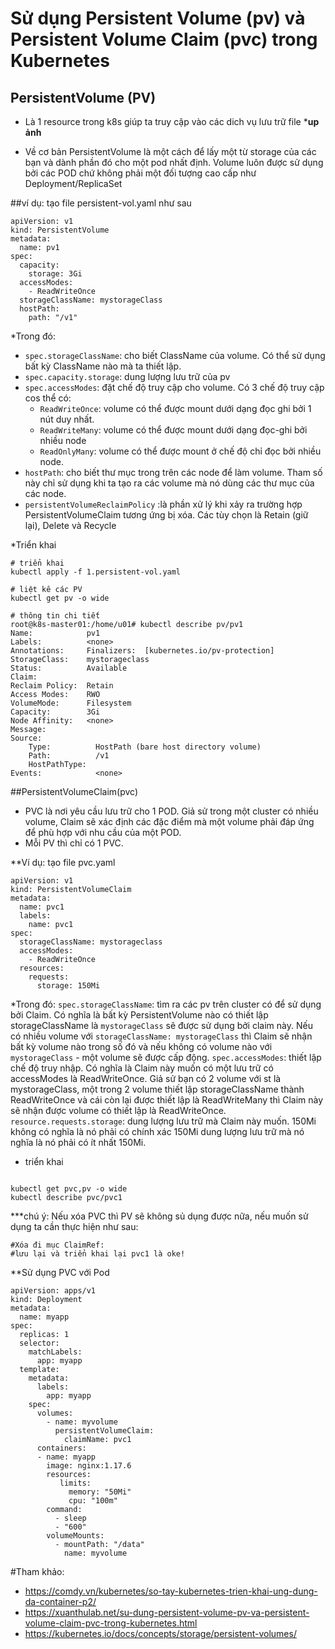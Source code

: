 # Sử dụng Persistent Volume (pv) và Persistent Volume Claim (pvc) trong Kubernetes
## PersistentVolume (PV)
- Là 1 resource trong k8s giúp ta truy cập vào các dich vụ lưu trữ file
***up ảnh**

- Về cơ bản PersistentVolume là một cách để lấy một từ storage của các bạn và dành phần đó cho một pod nhất định. Volume luôn được sử dụng bởi các POD chứ không phải một đối tượng cao cấp như Deployment/ReplicaSet

##ví dụ: tạo file persistent-vol.yaml như sau
```
apiVersion: v1
kind: PersistentVolume
metadata:
  name: pv1
spec:
  capacity:
    storage: 3Gi
  accessModes:
    - ReadWriteOnce
  storageClassName: mystorageClass
  hostPath:
    path: "/v1"
```

*Trong đó:
- ```spec.storageClassName```: cho biết ClassName của volume. Có thể sử dụng bất kỳ ClassName nào mà ta thiết lập.
- ```spec.capacity.storage```: dung lượng lưu trữ của pv
- ```spec.accessModes```: đặt chế độ truy cập cho volume. Có 3 chế độ truy cập cos thể có:
	- ```ReadWriteOnce```: volume có thể được mount dưới dạng đọc ghi bởi 1 nút duy nhất.
	- ```ReadWriteMany```: volume có thể được mount dưới dạng đọc-ghi bởi nhiều node
	- ```ReadOnlyMany```: volume có thể được mount ở chế độ chỉ đọc bởi nhiều node.
- ```hostPath```: cho biết thư mục trong trên các node để làm volume. Tham số này chỉ sử dụng khi ta tạo ra các volume mà nó dùng các thư mục của các node.
- ```persistentVolumeReclaimPolicy``` :là phần xử lý khi xảy ra trường hợp PersistentVolumeClaim tương ứng bị xóa. Các tùy chọn là Retain (giữ lại), Delete và Recycle

*Triển khai 
```
# triển khai
kubectl apply -f 1.persistent-vol.yaml

# liệt kê các PV
kubectl get pv -o wide

# thông tin chi tiết
root@k8s-master01:/home/u01# kubectl describe pv/pv1
Name:            pv1
Labels:          <none>
Annotations:     Finalizers:  [kubernetes.io/pv-protection]
StorageClass:    mystorageclass
Status:          Available
Claim:           
Reclaim Policy:  Retain
Access Modes:    RWO
VolumeMode:      Filesystem
Capacity:        3Gi
Node Affinity:   <none>
Message:         
Source:
    Type:          HostPath (bare host directory volume)
    Path:          /v1
    HostPathType:  
Events:            <none>
```

##PersistentVolumeClaim(pvc)
- PVC là nơi yêu cầu lưu trữ cho 1 POD. Giả sử trong một cluster có nhiều volume, Claim sẽ xác định các đặc điểm mà một volume phải đáp ứng để phù hợp với nhu cầu của một POD.
- Mỗi PV thì chỉ có 1 PVC.

**Ví dụ: tạo file pvc.yaml
```
apiVersion: v1
kind: PersistentVolumeClaim
metadata:
  name: pvc1
  labels:
    name: pvc1
spec:
  storageClassName: mystorageclass
  accessModes:
    - ReadWriteOnce
  resources:
    requests:
      storage: 150Mi
```
*Trong đó:
```spec.storageClassName```: tìm ra các pv trên cluster có để sử dụng bởi Claim. Có nghĩa là bất kỳ PersistentVolume nào có thiết lập storageClassName là ```mystorageClass``` sẽ được sử dụng bởi claim này. Nếu có nhiều volume với ```storageClassName: mystorageClass``` thì Claim sẽ nhận bất kỳ volume nào trong số đó và nếu không có volume nào với ```mystorageClass``` - một volume sẽ được cấp động.
```spec.accessModes```: thiết lập chế độ truy nhập. Có nghĩa là Claim này muốn có một lưu trữ có accessModes là ReadWriteOnce. Giả sử bạn có 2 volume với st là mystorageClass, một trong 2 volume thiết lập storageClassName thành ReadWriteOnce và cái còn lại được thiết lập là ReadWriteMany thì Claim này sẽ nhận được volume có thiết lập là ReadWriteOnce.
```resource.requests.storage```: dung lượng lưu trữ mà Claim này muốn. 150Mi không có nghĩa là nó phải có chính xác 150Mi dung lượng lưu trữ mà nó nghĩa là nó phải có ít nhất 150Mi.

* triển khai
```kubectl apply -f 2.persistent-vol-claim.yaml

kubectl get pvc,pv -o wide
kubectl describe pvc/pvc1
```
***chú ý: Nếu xóa PVC thì PV sẽ không sủ dụng được nữa, nếu muốn sử dụng ta cần thực hiện như sau:
```kubectl edit pv pv1
#Xóa đi mục ClaimRef:
#lưu lại và triển khai lại pvc1 là oke!
```

**Sử dụng PVC với Pod
```
apiVersion: apps/v1
kind: Deployment
metadata:
  name: myapp
spec:
  replicas: 1
  selector:
    matchLabels:
      app: myapp
  template:
    metadata:
      labels:
        app: myapp
    spec:
      volumes:
        - name: myvolume
          persistentVolumeClaim:
            claimName: pvc1
      containers:
      - name: myapp
        image: nginx:1.17.6
        resources:
           limits:
             memory: "50Mi"
             cpu: "100m"
        command:
          - sleep
          - "600"
        volumeMounts:
          - mountPath: "/data"
            name: myvolume
```

#Tham khảo:
- https://comdy.vn/kubernetes/so-tay-kubernetes-trien-khai-ung-dung-da-container-p2/
- https://xuanthulab.net/su-dung-persistent-volume-pv-va-persistent-volume-claim-pvc-trong-kubernetes.html
- https://kubernetes.io/docs/concepts/storage/persistent-volumes/

